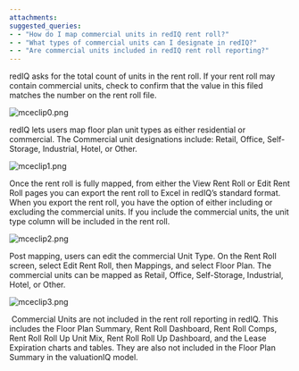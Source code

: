 ```yaml
---
attachments: 
suggested_queries:
- - "How do I map commercial units in redIQ rent roll?"
- - "What types of commercial units can I designate in redIQ?"
- - "Are commercial units included in redIQ rent roll reporting?"
---
```

redIQ asks for the total count of units in the rent roll. If your rent roll may contain commercial units, check to confirm that the value in this filed matches the number on the rent roll file.

![mceclip0.png](https://rediq.zendesk.com/hc/article_attachments/360055233351/mceclip0.png)

redIQ lets users map floor plan unit types as either residential or commercial. The Commercial unit designations include: Retail, Office, Self-Storage, Industrial, Hotel, or Other.

![mceclip1.png](https://rediq.zendesk.com/hc/article_attachments/360055103892/mceclip1.png)

Once the rent roll is fully mapped, from either the View Rent Roll or Edit Rent Roll pages you can export the rent roll to Excel in redIQ’s standard format. When you export the rent roll, you have the option of either including or excluding the commercial units. If you include the commercial units, the unit type column will be included in the rent roll.

![mceclip2.png](https://rediq.zendesk.com/hc/article_attachments/360055233831/mceclip2.png)

Post mapping, users can edit the commercial Unit Type. On the Rent Roll screen, select Edit Rent Roll, then Mappings, and select Floor Plan. The commercial units can be mapped as Retail, Office, Self-Storage, Industrial, Hotel, or Other.

![mceclip3.png](https://rediq.zendesk.com/hc/article_attachments/360055104172/mceclip3.png)

 Commercial Units are not included in the rent roll reporting in redIQ. This includes the Floor Plan Summary, Rent Roll Dashboard, Rent Roll Comps, Rent Roll Roll Up Unit Mix, Rent Roll Roll Up Dashboard, and the Lease Expiration charts and tables. They are also not included in the Floor Plan Summary in the valuationIQ model.